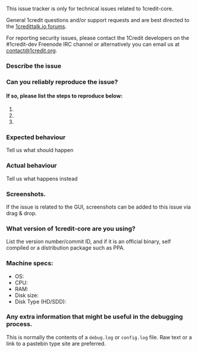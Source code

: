 <!--- Remove sections that do not apply -->

This issue tracker is only for technical issues related to 1credit-core.

General 1credit questions and/or support requests and are best directed to the [1credittalk.io forums](https://1credittalk.io/).

For reporting security issues, please contact the 1Credit developers on the #1credit-dev Freenode IRC channel or alternatively you can email us at contact@1credit.org.

### Describe the issue

### Can you reliably reproduce the issue?
#### If so, please list the steps to reproduce below:
1.
2.
3.

### Expected behaviour
Tell us what should happen

### Actual behaviour
Tell us what happens instead

### Screenshots.
If the issue is related to the GUI, screenshots can be added to this issue via drag & drop.

### What version of 1credit-core are you using?
List the version number/commit ID, and if it is an official binary, self compiled or a distribution package such as PPA.

### Machine specs:
- OS:
- CPU:
- RAM:
- Disk size:
- Disk Type (HD/SDD):

### Any extra information that might be useful in the debugging process.
This is normally the contents of a `debug.log` or `config.log` file. Raw text or a link to a pastebin type site are preferred.
